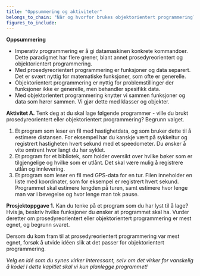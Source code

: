 ```yaml
---
title: "Oppsummering og aktiviteter"
belongs_to_chain: "Når og hvorfor brukes objektorientert programmering?"
figures_to_include:
---
```


**Oppsummering**

* Imperativ programmering er å gi datamaskinen konkrete kommandoer. Dette paradigmet har flere grener, blant annet prosedyreorientert og objektorientert programmering.
* Med prosedyreorientert programmering er funksjoner og data separert. Det er svært nyttig for matematiske funksjoner, som ofte er generelle.
* Objektorientert programmering er nyttig for problemstillinger der funksjoner ikke er generelle, men behandler spesifikk data.
* Med objektorientert programmering knytter vi sammen funksjoner og data som hører sammen. Vi gjør dette med klasser og objekter. 


**Aktivitet A.** Tenk deg at du skal lage følgende programmer - ville du brukt prosedyreorientert eller objektorientert programmering? Begrunn valget. 

1. Et program som leser en fil med hastighetdata, og som bruker dette til å estimere distansen. For eksempel har du kanskje vært på sykkeltur og registrert hastigheten hvert sekund med et speedometer. Du ønsker å vite omtrent hvor langt du har syklet.
2. Et program for et bibliotek, som holder oversikt over hvilke bøker som er tilgjengelige og hvilke som er utlånt. Det skal være mulig å registrere utlån og innlevering. 
3. Et program som leser en fil med GPS-data for en tur. Filen inneholder en liste med koordinater, som for eksempel er registrert hvert sekund. Programmet skal estimere lengden på turen, samt estimere hvor lenge man var i bevegelse og hvor lenge man tok pause.

**Prosjektoppgave 1.** Kan du tenke på et program som du har lyst til å lage? Hvis ja, beskriv hvilke funksjoner du ønsker at programmet skal ha. Vurder deretter om prosedyreorientert eller objektorientert programmering er mest egnet, og begrunn svaret.

Dersom du kom fram til at prosedyreorientert programmering var mest egnet, forsøk å utvide idéen slik at det passer for objektorientert programmering.

*Velg en idé som du synes virker interessant, selv om det virker for vanskelig å kode! I dette kapitlet skal vi kun planlegge programmet!* 
